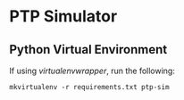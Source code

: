 # PTP Simulator

## Python Virtual Environment

If using *virtualenvwrapper*, run the following:

```
mkvirtualenv -r requirements.txt ptp-sim
```
